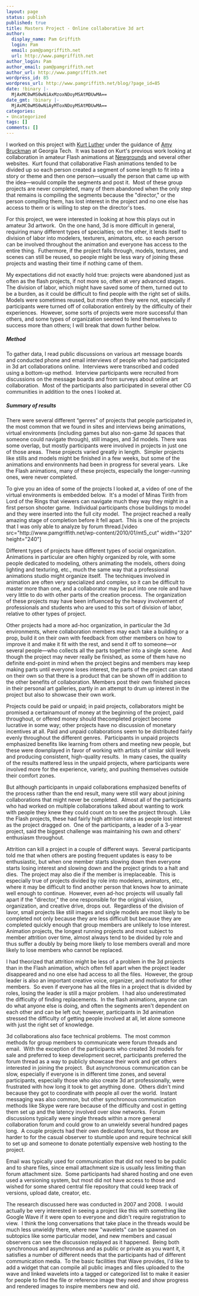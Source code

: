 ```yaml
---
layout: page
status: publish
published: true
title: Masters Project - Online collaborative 3d art
author:
  display_name: Pam Griffith
  login: Pam
  email: pam@pamgriffith.net
  url: http://www.pamgriffith.net
author_login: Pam
author_email: pam@pamgriffith.net
author_url: http://www.pamgriffith.net
wordpress_id: 85
wordpress_url: http://www.pamgriffith.net/blog/?page_id=85
date: !binary |-
  MjAxMC0wMS0wNiAxMzoxNDoyMSAtMDUwMA==
date_gmt: !binary |-
  MjAxMC0wMS0wNiAyMToxNDoyMSAtMDUwMA==
categories:
- Uncategorized
tags: []
comments: []
---
```

<p>I worked on this project with <a href="http://www.kurtluther.com/">Kurt Luther</a> under the guidance of <a href="http://www-static.cc.gatech.edu/~asb/">Amy Bruckman</a> at Georgia Tech.  It was based on Kurt's previous work looking at collaboration in amateur Flash animations at <a href="http://www.newgrounds.com/">Newgrounds</a> and several other websites.  Kurt found that collaborative Flash animations tended to be divided up so each person created a segment of some length to fit into a story or theme and then one person—usually the person that came up with the idea—would compile the segments and post it.  Most of these group projects are never completed, many of them abandoned when the only step that remains is compiling the segments because the "director," or the person compiling them, has lost interest in the project and no one else has access to them or is willing to step on the director's toes.</p>
<p>For this project, we were interested in looking at how this plays out in amateur 3d artwork.  On the one hand, 3d is more difficult in general, requiring many different types of specialties; on the other, it lends itself to division of labor into modelers, texturers, animators, etc. so each person can be involved throughout the animation and everyone has access to the entire thing.  Futhermore, if the project falls through, models, textures, and scenes can still be reused, so people might be less wary of joining these projects and wasting their time if nothing came of them.</p>
<p>My expectations did not exactly hold true: projects were abandoned just as often as the flash projects, if not more so, often at very advanced stages.  The division of labor, which might have saved some of them, turned out to be a burden, as it could be difficult to find people with the right set of skills.  Models were sometimes reused, but more often they were not, especially if participants were turned off of collaboration entirely by the difficulty of their experiences.  However, some sorts of projects were more successful than others, and some types of organization seemed to lend themselves to success more than others; I will break that down further below.</p>
<h5>Method</h5>
<p>To gather data, I read public discussions on various art message boards and conducted phone and email interviews of people who had participated in 3d art collaborations online.  Interviews were transcribed and coded using a bottom-up method.  Interview participants were recruited from discussions on the message boards and from surveys about online art collaboration.  Most of the participants also participated in several other CG communities in addition to the ones I looked at.</p>
<h5>Summary of results</h5>
<p>There were several different “genres” of projects that people participated in, the most common that we found in sites and interviews being animations, virtual environments (including games but also non-game 3d spaces that someone could navigate through), still images, and 3d models. There was some overlap, but mostly participants were involved in projects in just one of those areas.  These projects varied greatly in length.  Simpler projects like stills and models might be finished in a few weeks, but some of the animations and environments had been in progress for several years.  Like the Flash animations, many of these projects, especially the longer-running ones, were never completed.</p>
<p>To give you an idea of some of the projects I looked at, a video of one of the virtual environments is embedded below.  It's a model of Minas Tirith from Lord of the Rings that viewers can navigate much they way they might in a first person shooter game.  Individual participants chose buildings to model and they were inserted into the full city model.  The project reached a really amazing stage of completion before it fell apart.  This is one of the projects that I was only able to analyze by forum thread.[video src="http://www.pamgriffith.net/wp-content/2010/01/mt5_cut" width="320" height="240"]</p>
<p>Different types of projects have different types of social organization. Animations in particular are often highly organized by role, with some people dedicated to modeling, others animating the models, others doing lighting and texturing, etc., much the same way that a professional animations studio might organize itself.  The techniques involved in animation are often very specialized and complex, so it can be difficult to master more than one, and a collaborator may be put into one role and have very little to do with other parts of the creation process.  The organization of these projects may have been influenced by the heavy involvement of professionals and students who are used to this sort of division of labor, relative to other types of project.</p>
<p>Other projects had a more ad-hoc organization, in particular the 3d environments, where collaboration members may each take a building or a prop, build it on their own with feedback from other members on how to improve it and make it fit with the rest, and send it off to someone—or several people—who collects all the parts together into a single scene.  And though the project may never really be finished, as some of them have no definite end-point in mind when the project begins and members may keep making parts until everyone loses interest, the parts of the project can stand on their own so that there is a product that can be shown off in addition to the other benefits of collaboration. Members post their own finished pieces in their personal art galleries, partly in an attempt to drum up interest in the project but also to showcase their own work.</p>
<p>Projects could be paid or unpaid; in paid projects, collaborators might be promised a certainamount of money at the beginning of the project, paid throughout, or offered money should thecompleted project become lucrative in some way; other projects have no discussion of monetary incentives at all. Paid and unpaid collaborations seem to be distributed fairly evenly throughout the different genres.  Participants in unpaid projects emphasized benefits like learning from others and meeting new people, but these were downplayed in favor of working with artists of similar skill levels and producing consistent, high-quality results.  In many cases, the quality of the results mattered less in the unpaid projects, where participants were involved more for the experience, variety, and pushing themselves outside their comfort zones.</p>
<p>But although participants in unpaid collaborations emphasized benefits of the process rather than the end result, many were still wary about joining collaborations that might never be completed.  Almost all of the participants who had worked on multiple collaborations talked about wanting to work with people they knew they could count on to see the project through.  Like the Flash projects, these had fairly high attrition rates as people lost interest as the project dragged on.  One of the participants, a leader of a 3-year project, said the biggest challenge was maintaining his own and others' enthusiasm throughout.</p>
<p>Attrition can kill a project in a couple of different ways.  Several participants told me that when others are posting frequent updates is easy to be enthusiastic, but when one member starts slowing down then everyone starts losing interest and slowing down and the project grinds to a halt and dies.  The project may also die if the member is irreplaceable.  This is especially true of projects divided by role into modelers, animators, etc., where it may be difficult to find another person that knows how to animate well enough to continue.  However, even ad-hoc projects will usually fall apart if the "director," the one responsible for the original vision, organization, and creative drive, drops out.  Regardless of the division of lavor, small projects like still images and single models are most likely to be completed not only because they are less difficult but because they are completed quickly enough that group members are unlikely to lose interest.  Animation projects, the longest running projects and most subject to member attrition over time, almost always tend to be divided by role and thus suffer a doubly by being more likely to lose members overall and more likely to lose members who cannot be replaced.</p>
<p>I had theorized that attrition might be less of a problem in the 3d projects than in the Flash animation, which often fell apart when the project leader disappeared and no one else had access to all the files.  However, the group leader is also an important creative voice, organizer, and motivator for other members.  So even if everyone has all the files in a project that is divided by roles, losing the leader is still a major problem.  I had also underestimated the difficulty of finding replacements.  In the flash animations, anyone can do what anyone else is doing, and often the segments aren't dependent on each other and can be left out; however, participants in 3d animation stressed the difficulty of getting people involved at all, let alone someone with just the right set of knowledge.</p>
<p>3d collaborations also face technical problems.  The most common methods for group members to communicate were forum threads and email.  With the exception of the participants who created 3d models for sale and preferred to keep development secret, participants preferred the forum thread as a way to publicly showcase their work and get others interested in joining the project.  But asynchronous communication can be slow, especially if everyone is in different time zones, and several participants, especially those who also create 3d art professionally, were frustrated with how long it took to get anything done.  Others didn't mind because they got to coordinate with people all over the world.  Instant messaging was also common, but other synchronous communication methods like Skype were rare because of the difficulty and cost in getting them set up and the latency involved over slow networks.  Forum discussions typically were single threads within a more general collaboration forum and could grow to an unwieldy several hundred pages long.  A couple projects had their own dedicated forums, but those are harder to for the casual observer to stumble upon and require technical skill to set up and someone to donate potentially expensive web hosting to the project.</p>
<p>Email was typically used for communication that did not need to be public and to share files, since email attachment size is usually less limiting than forum attachment size.  Some participants had shared hosting and one even used a versioning system, but most did not have access to those and wished for some shared central file repository that could keep track of versions, upload date, creator, etc.</p>
<p>The research discussed here was conducted in 2007 and 2008.  I would actually be very interested in seeing a project like this with something like Google Wave if it were open to everyone and didn't require registration to view.  I think the long conversations that take place in the threads would be much less unwieldy there, where new "wavelets" can be spawned on subtopics like some particular model, and new members and casual observers can see the discussion replayed as it happened.  Being both synchronous and asynchronous and as public or private as you want it, it satisfies a number of different needs that the participants had of different communication media.  To the basic facilities that Wave provides, I'd like to add a widget that can compile all public images and files uploaded to the wave and linked wavelets into a tagged or categorized list to make it easier for people to find the file or reference image they need and show progress and rendered images to inspire members new and old.</p>
